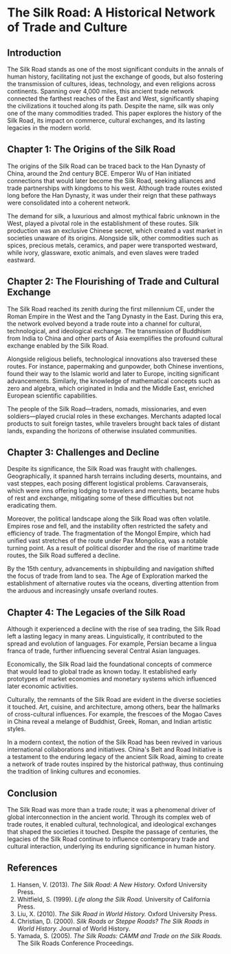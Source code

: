 # The Silk Road: A Historical Network of Trade and Culture

## Introduction

The Silk Road stands as one of the most significant conduits in the annals of human history, facilitating not just the exchange of goods, but also fostering the transmission of cultures, ideas, technology, and even religions across continents. Spanning over 4,000 miles, this ancient trade network connected the farthest reaches of the East and West, significantly shaping the civilizations it touched along its path. Despite the name, silk was only one of the many commodities traded. This paper explores the history of the Silk Road, its impact on commerce, cultural exchanges, and its lasting legacies in the modern world.

## Chapter 1: The Origins of the Silk Road

The origins of the Silk Road can be traced back to the Han Dynasty of China, around the 2nd century BCE. Emperor Wu of Han initiated connections that would later become the Silk Road, seeking alliances and trade partnerships with kingdoms to his west. Although trade routes existed long before the Han Dynasty, it was under their reign that these pathways were consolidated into a coherent network.

The demand for silk, a luxurious and almost mythical fabric unknown in the West, played a pivotal role in the establishment of these routes. Silk production was an exclusive Chinese secret, which created a vast market in societies unaware of its origins. Alongside silk, other commodities such as spices, precious metals, ceramics, and paper were transported westward, while ivory, glassware, exotic animals, and even slaves were traded eastward.

## Chapter 2: The Flourishing of Trade and Cultural Exchange

The Silk Road reached its zenith during the first millennium CE, under the Roman Empire in the West and the Tang Dynasty in the East. During this era, the network evolved beyond a trade route into a channel for cultural, technological, and ideological exchange. The transmission of Buddhism from India to China and other parts of Asia exemplifies the profound cultural exchange enabled by the Silk Road.

Alongside religious beliefs, technological innovations also traversed these routes. For instance, papermaking and gunpowder, both Chinese inventions, found their way to the Islamic world and later to Europe, inciting significant advancements. Similarly, the knowledge of mathematical concepts such as zero and algebra, which originated in India and the Middle East, enriched European scientific capabilities.

The people of the Silk Road—traders, nomads, missionaries, and even soldiers—played crucial roles in these exchanges. Merchants adapted local products to suit foreign tastes, while travelers brought back tales of distant lands, expanding the horizons of otherwise insulated communities.

## Chapter 3: Challenges and Decline

Despite its significance, the Silk Road was fraught with challenges. Geographically, it spanned harsh terrains including deserts, mountains, and vast steppes, each posing different logistical problems. Caravanserais, which were inns offering lodging to travelers and merchants, became hubs of rest and exchange, mitigating some of these difficulties but not eradicating them.

Moreover, the political landscape along the Silk Road was often volatile. Empires rose and fell, and the instability often restricted the safety and efficiency of trade. The fragmentation of the Mongol Empire, which had unified vast stretches of the route under Pax Mongolica, was a notable turning point. As a result of political disorder and the rise of maritime trade routes, the Silk Road suffered a decline.

By the 15th century, advancements in shipbuilding and navigation shifted the focus of trade from land to sea. The Age of Exploration marked the establishment of alternative routes via the oceans, diverting attention from the arduous and increasingly unsafe overland routes.

## Chapter 4: The Legacies of the Silk Road

Although it experienced a decline with the rise of sea trading, the Silk Road left a lasting legacy in many areas. Linguistically, it contributed to the spread and evolution of languages. For example, Persian became a lingua franca of trade, further influencing several Central Asian languages.

Economically, the Silk Road laid the foundational concepts of commerce that would lead to global trade as known today. It established early prototypes of market economies and monetary systems which influenced later economic activities.

Culturally, the remnants of the Silk Road are evident in the diverse societies it touched. Art, cuisine, and architecture, among others, bear the hallmarks of cross-cultural influences. For example, the frescoes of the Mogao Caves in China reveal a melange of Buddhist, Greek, Roman, and Indian artistic styles.

In a modern context, the notion of the Silk Road has been revived in various international collaborations and initiatives. China's Belt and Road Initiative is a testament to the enduring legacy of the ancient Silk Road, aiming to create a network of trade routes inspired by the historical pathway, thus continuing the tradition of linking cultures and economies.

## Conclusion

The Silk Road was more than a trade route; it was a phenomenal driver of global interconnection in the ancient world. Through its complex web of trade routes, it enabled cultural, technological, and ideological exchanges that shaped the societies it touched. Despite the passage of centuries, the legacies of the Silk Road continue to influence contemporary trade and cultural interaction, underlying its enduring significance in human history.

## References

1. Hansen, V. (2013). *The Silk Road: A New History.* Oxford University Press.
2. Whitfield, S. (1999). *Life along the Silk Road.* University of California Press.
3. Liu, X. (2010). *The Silk Road in World History.* Oxford University Press.
4. Christian, D. (2000). *Silk Roads or Steppe Roads? The Silk Roads in World History.* Journal of World History.
5. Yamada, S. (2005). *The Silk Roads: CAMM and Trade on the Silk Roads.* The Silk Roads Conference Proceedings.